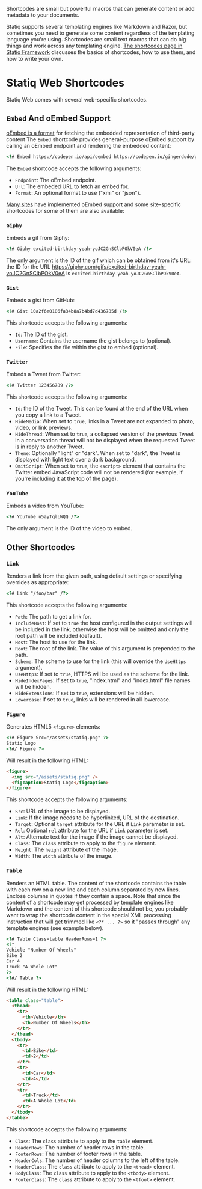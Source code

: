 Shortcodes are small but powerful macros that can generate content or add metadata to your documents.

<?! Raw ?><?# Raw ?>

Statiq supports several templating engines like Markdown and Razor, but sometimes you need to generate some content regardless of the templating language you're using. Shortcodes are small text macros that can do big things and work across any templating engine. [The shortcodes page in Statiq Framework](xref:shortcodes) discusses the basics of shortcodes, how to use them, and how to write your own.

# Statiq Web Shortcodes

Statiq Web comes with several web-specific shortcodes.

## `Embed` And oEmbed Support

[oEmbed is a format](https://oembed.com) for fetching the embedded representation of third-party content The `Embed` shortcode provides general-purpose oEmbed support by calling an oEmbed endpoint and rendering the embedded content:

```html
<?# Embed https://codepen.io/api/oembed https://codepen.io/gingerdude/pen/JXwgdK /?>
```

The `Embed` shortcode accepts the following arguments:

- `Endpoint`: The oEmbed endpoint.
- `Url`: The embeded URL to fetch an embed for.
- `Format`: An optional format to use ("xml" or "json").

[Many sites](https://oembed.com/#section7) have implemented oEmbed support and some site-specific shortcodes for some of them are also available:

### `Giphy`

Embeds a gif from Giphy:

```html
<?# Giphy excited-birthday-yeah-yoJC2GnSClbPOkV0eA /?>
```

The only argument is the ID of the gif which can be obtained from it's URL: the ID for the URL https://giphy.com/gifs/excited-birthday-yeah-yoJC2GnSClbPOkV0eA is `excited-birthday-yeah-yoJC2GnSClbPOkV0eA`.

### `Gist`

Embeds a gist from GitHub:

```html
<?# Gist 10a2f6e0186fa34b8a7b4bd7d436785d /?>
```

This shortcode accepts the following arguments:

- `Id`: The ID of the gist.
- `Username`: Contains the username the gist belongs to (optional).
- `File`: Specifies the file within the gist to embed (optional).

### `Twitter`

Embeds a Tweet from Twitter:

```html
<?# Twitter 123456789 /?>
```

This shortcode accepts the following arguments:

- `Id`: the ID of the Tweet. This can be found at the end of the URL when you copy a link to a Tweet.
- `HideMedia`: When set to `true`, links in a Tweet are not expanded to photo, video, or link previews.
- `HideThread`: When set to `true`, a collapsed version of the previous Tweet in a conversation thread will not be displayed when the requested Tweet is in reply to another Tweet.
- `Theme`: Optionally "light" or "dark". When set to "dark", the Tweet is displayed with light text over a dark background.
- `OmitScript`: When set to `true`, the `<script>` element that contains the Twitter embed JavaScript code will not be rendered (for example, if you're including it at the top of the page).

### `YouTube`

Embeds a video from YouTube:

```html
<?# YouTube u5ayTqlLWQQ /?>
```

The only argument is the ID of the video to embed.

## Other Shortcodes

### `Link`

Renders a link from the given path, using default settings or specifying overrides as appropriate:

```html
<?# Link "/foo/bar" /?>
```

This shortcode accepts the following arguments:

- `Path`: The path to get a link for.
- `IncludeHost`: If set to `true` the host configured in the output settings will be included in the link, otherwise the host will be omitted and only the root path will be included (default).
- `Host`: The host to use for the link.
- `Root`: The root of the link. The value of this argument is prepended to the path.
- `Scheme`: The scheme to use for the link (this will override the `UseHttps` argument).
- `UseHttps`: If set to `true`, HTTPS will be used as the scheme for the link.
- `HideIndexPages`: If set to `true`, "index.html" and "index.html" file names will be hidden.
- `HideExtensions`: If set to `true`, extensions will be hidden.
- `Lowercase`: If set to `true`, links will be rendered in all lowercase.

### `Figure`

Generates HTML5 `<figure>` elements:

```html
<?# Figure Src="/assets/statiq.png" ?>
Statiq Logo
<?#/ Figure ?>
```

Will result in the following HTML:

```html
<figure>
  <img src="/assets/statiq.png" />
  <figcaption>Statiq Logo</figcaption>
</figure>
```

This shortcode accepts the following arguments:

- `Src`: URL of the image to be displayed.
- `Link`: If the image needs to be hyperlinked, URL of the destination.
- `Target`: Optional `target` attribute for the URL if `Link` parameter is set.
- `Rel`: Optional `rel` attribute for the URL if `Link` parameter is set.
- `Alt`: Alternate text for the image if the image cannot be displayed.
- `Class`: The `class` attribute to apply to the `figure` element.
- `Height`: The `height` attribute of the image.
- `Width`: The `width` attribute of the image.

### `Table`

Renders an HTML table. The content of the shortcode contains the table with each row on a new line and each column separated by new lines. Enclose columns in quotes if they contain a space. Note that since the content of a shortcode may get processed by template engines like Markdown and the content of this shortcode should not be, you probably want to wrap the shortcode content in the special XML processing instruction that will get trimmed like `<?* ... ?>` so it "passes through" any template engines (see example below).

```html
<?# Table Class=table HeaderRows=1 ?>
<?*
Vehicle "Number Of Wheels"
Bike 2
Car 4
Truck "A Whole Lot"
?>
<?#/ Table ?>
```

Will result in the following HTML:

```html
<table class="table">
  <thead>
    <tr>
      <th>Vehicle</th>
      <th>Number Of Wheels</th>
    </tr>
  </thead>
  <tbody>
    <tr>
      <td>Bike</td>
      <td>2</td>
    </tr>
    <tr>
      <td>Car</td>
      <td>4</td>
    </tr>
    <tr>
      <td>Truck</td>
      <td>A Whole Lot</td>
    </tr>
  </tbody>
</table>
```

This shortcode accepts the following arguments:

- `Class`: The `class` attribute to apply to the `table` element.
- `HeaderRows`: The number of header rows in the table.
- `FooterRows`: The number of footer rows in the table.
- `HeaderCols`: The number of header columns to the left of the table.
- `HeaderClass`: The `class` attribute to apply to the `<thead>` element.
- `BodyClass`: The `class` attribute to apply to the `<tbody>` element.
- `FooterClass`: The `class` attribute to apply to the `<tfoot>` element.

<?#/ Raw ?><?!/ Raw ?>